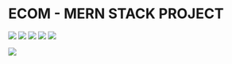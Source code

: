 # ECOM - MERN STACK PROJECT



![](https://img.shields.io/badge/version-1.0.1-orange?style=for-the-badge&logo=appveyor) ![](https://img.shields.io/badge/dependencies-up%20to%20date-success?style=for-the-badge&logo=appveyor) 
![](https://img.shields.io/badge/platform-win--32%20%7C%20win--64-lightgrey?style=for-the-badge&logo=appveyor)
![](https://img.shields.io/badge/website-offline-lightgrey?style=for-the-badge&logo=appveyor) ![](https://img.shields.io/badge/MERN-STACK-red?style=for-the-badge&logo=appveyor) 

![](https://img.shields.io/badge/node--lts%40latest-10.15.0-brightgreen)
![]()
